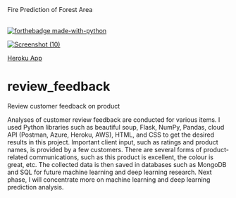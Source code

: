 
<div id="top">Fire Prediction of Forest Area</div>
<br>

[![forthebadge made-with-python](http://ForTheBadge.com/images/badges/made-with-python.svg)](https://www.python.org/)



[![Screenshot (10)](web_page.png)
](https://fire-prediction-forest.herokuapp.com/)

[Heroku App](https://fire-prediction-forest.herokuapp.com/)

# review_feedback
Review customer feedback on product

Analyses of customer review feedback are conducted for various items. I used Python libraries such as beautiful soup, Flask, NumPy, Pandas, cloud API (Postman, Azure, Heroku, AWS), HTML, and CSS to get the desired results in this project. Important client input, such as ratings and product names, is provided by a few customers. There are several forms of product-related communications, such as this product is excellent, the colour is great, etc. The collected data is then saved in databases such as MongoDB and SQL for future machine learning and deep learning research. Next phase, I will concentrate more on machine learning and deep learning prediction analysis.
